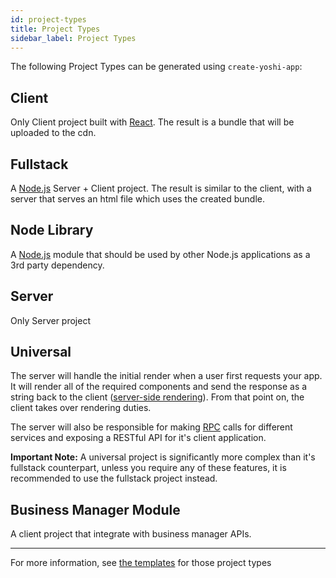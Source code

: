 ```yaml
---
id: project-types
title: Project Types
sidebar_label: Project Types
---
```


The following Project Types can be generated using `create-yoshi-app`:

## Client

Only Client project built with [React](https://reactjs.org/). The result is a bundle that will be uploaded to the cdn.

## Fullstack

A [Node.js](https://nodejs.org/en/) Server + Client project. The result is similar to the client, with a server that serves an html file which uses the created bundle.

## Node Library

A [Node.js](https://docs.npmjs.com/getting-started/creating-node-modules) module that should be used by other Node.js applications as a 3rd party dependency.

## Server

Only Server project

## Universal

The server will handle the initial render when a user first requests your app. It will render all of the required components and send the response as a string back to the client ([server-side rendering](https://reactjs.org/docs/react-dom-server.html)). From that point on, the client takes over rendering duties.

The server will also be responsible for making [RPC](https://github.com/wix-private/fed-handbook/blob/master/RPC.md) calls for different services and exposing a RESTful API for it's client application.

**Important Note:** A universal project is significantly more complex than it's fullstack counterpart, unless you require any of these features, it is recommended to use the fullstack project instead.

## Business Manager Module

A client project that integrate with business manager APIs.

---

For more information, see [the templates](https://github.com/wix/yoshi/tree/master/packages/create-yoshi-app/templates)
for those project types
